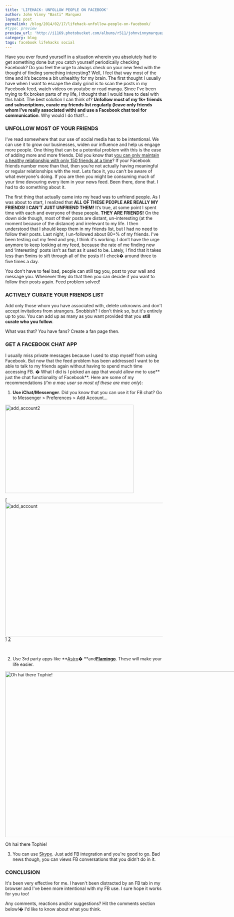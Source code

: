 ```yaml
---
title: 'LIFEHACK: UNFOLLOW PEOPLE ON FACEBOOK'
author: John Vinny "Basti" Marquez
layout: post
permalink: /blog/2014/02/17/lifehack-unfollow-people-on-facebook/
#type: preview
preview_url: 'http://i1169.photobucket.com/albums/r511/johnvinnymarquez/fb-test_zpsc390e42f.png'
category: blog
tags: facebook lifehacks social
---
```


Have you ever found yourself in a situation wherein you absolutely had to get something done but you catch yourself periodically checking Facebook? Do you feel the urge to always check on your new feed with the thought of finding something interesting? Well, I feel that way most of the time and it’s become a bit unhealthy for my brain. The first thought I usually have when I want to escape the daily grind is to scan the posts in my Facebook feed, watch videos on youtube or read manga. Since I’ve been trying to fix broken parts of my life, I thought that I would have to deal with this habit. The best solution I can think of? **Unfollow most of my 1k+ friends and subscriptions, curate my friends list regularly (leave only friends whom I’ve really associated with) and use a Facebook chat tool for communication**. Why would I do that?&#8230;

### UNFOLLOW MOST OF YOUR FRIENDS

I’ve read somewhere that our use of social media has to be intentional. We can use it to grow our businesses, widen our influence and help us engage more people. One thing that can be a potential problem with this is the ease of adding more and more friends. Did you know that <a href="https://en.wikipedia.org/wiki/Dunbar's_number" target="_blank">you can only maintain a healthy relationship with only 150 friends at a time</a>? If your Facebook friends number more than that, then you’re not actually having meaningful or regular relationships with the rest. Lets face it, you can't be aware of what everyone's doing. If you are then you might be consuming much of your time devouring every item in your news feed. Been there, done that. I had to do something about it.

The first thing that actually came into my head was to unfriend people. As I was about to start, I realized that **ALL OF THESE PEOPLE ARE REALLY MY FRIENDS! I CAN’T JUST UNFRIEND THEM!** It’s true, at some point I spent time with each and everyone of these people. **THEY ARE FRIENDS!** On the down side though, most of their posts are distant, un-interesting (at the moment because of the distance) and irrelevant to my life. I then understood that I should keep them in my friends list, but I had no need to follow their posts. Last night, I un-followed about 80+% of my friends. I've been testing out my feed and yep, I think it's working. I don’t have the urge anymore to keep looking at my feed, because the rate of me finding new and &#8216;interesting' posts isn’t as fast as it used to be. Lately, I find that it takes less than 5mins to sift through all of the posts if I check� around three to five times a day.

You don't have to feel bad, people can still tag you, post to your wall and message you. Whenever they do that then you can decide if you want to follow their posts again. Feed problem solved!

### ACTIVELY CURATE YOUR FRIENDS LIST

Add only those whom you have associated with, delete unknowns and don't accept invitations from strangers. Snobbish? I don't think so, but it's entirely up to you. You can add up as many as you want provided that you **still curate who you follow**.

What was that? You have fans? Create a fan page then.

### GET A FACEBOOK CHAT APP

I usually miss private messages because I used to stop myself from using Facebook. But now that the feed problem has been addressed I want to be able to talk to my friends again without having to spend much time accessing FB. � What I did is I picked an app that would allow me to use** just the chat functionality of Facebook**. Here are some of my recommendations (*I'm a mac user so most of these are mac only*):

1. **Use iChat/Messenger**. Did you know that you can use it for FB chat? Go to Messenger > Preferences > Add Account&#8230;

[<img alt="add_account2" src="http://johnvinnymarquez.net/wp-content/uploads/2014/02/add_account2.png" width="410" height="282" />][1]

[<img class="aligncenter size-full wp-image-1308" alt="add_account" src="http://johnvinnymarquez.net/wp-content/uploads/2014/02/add_account.png" width="734" height="426" />]
[2]

&nbsp;

2. Use 3rd party apps like **<a href="http://astroim.com/#/hero" target="_blank">Astro</a>� **and<a href="http://flamingo.im/" target="_blank"><strong>Flamingo</strong></a>. These will make your life easier.

<div id="attachment_1310" style="width: 806px" class="wp-caption aligncenter">
  <a href="http://johnvinnymarquez.net/wp-content/uploads/2014/02/messages.png">
  <img class="size-full wp-image-1310" alt="Oh hai there Tophie!" src="http://johnvinnymarquez.net/wp-content/uploads/2014/02/messages.png" width="796" height="529" /></a>
  <p class="wp-caption-text">
    Oh hai there Tophie!
  </p>
</div>

3. You can use <a href="http://www.skype.com/‎" target="_blank">Skype</a>. Just add FB integration and you're good to go. Bad news though, you can views FB conversations that you didn't do in it.

### CONCLUSION

It's been very effective for me. I haven't been distracted by an FB tab in my browser and I've been more intentional with my FB use. I sure hope it works for you too!

Any comments, reactions and/or suggestions? Hit the comments section below!� I'd like to know about what you think.

&nbsp;

 [1]: http://johnvinnymarquez.net/wp-content/uploads/2014/02/add_account2.png
 [2]: http://johnvinnymarquez.net/wp-content/uploads/2014/02/add_account.png